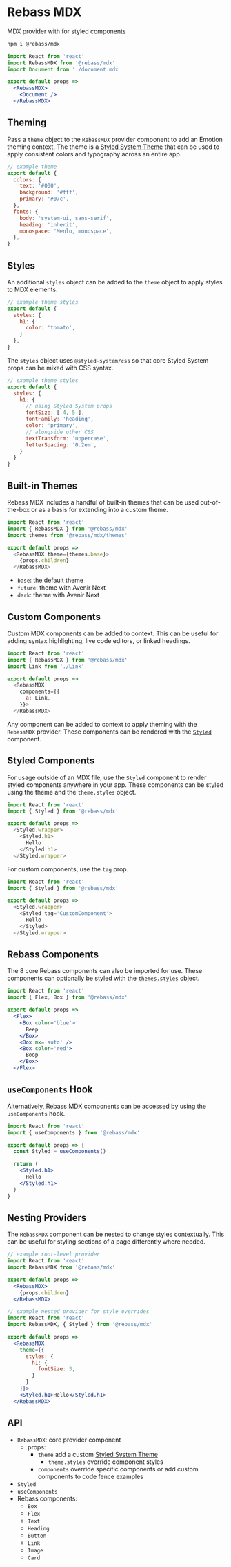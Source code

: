 
# Rebass MDX

MDX provider with for styled components

```sh
npm i @rebass/mdx
```

```jsx
import React from 'react'
import RebassMDX from '@rebass/mdx'
import Document from './document.mdx

export default props =>
  <RebassMDX>
    <Document />
  </RebassMDX>
```

## Theming

Pass a `theme` object to the `RebassMDX` provider component to add an Emotion theming context.
The theme is a [Styled System Theme][] that can be used to apply consistent colors and typography across an entire app.

```js
// example theme
export default {
  colors: {
    text: '#000',
    background: '#fff',
    primary: '#07c',
  },
  fonts: {
    body: 'system-ui, sans-serif',
    heading: 'inherit',
    monospace: 'Menlo, monospace',
  },
}
```

## Styles

An additional `styles` object can be added to the `theme` object to apply styles to MDX elements.

```js
// example theme styles
export default {
  styles: {
    h1: {
      color: 'tomato',
    }
  },
}
```

The `styles` object uses `@styled-system/css` so that core Styled System props can be mixed with CSS syntax.

```js
// example theme styles
export default {
  styles: {
    h1: {
      // using Styled System props
      fontSize: [ 4, 5 ],
      fontFamily: 'heading',
      color: 'primary',
      // alongside other CSS
      textTransform: 'uppercase',
      letterSpacing: '0.2em',
    }
  }
}
```

## Built-in Themes

Rebass MDX includes a handful of built-in themes that can be used out-of-the-box or as a basis for extending into a custom theme.

```js
import React from 'react'
import { RebassMDX } from '@rebass/mdx'
import themes from '@rebass/mdx/themes'

export default props =>
  <RebassMDX theme={themes.base}>
    {props.children}
  </RebassMDX>
```

- `base`: the default theme
- `future`: theme with Avenir Next
- `dark`: theme with Avenir Next

## Custom Components

Custom MDX components can be added to context.
This can be useful for adding syntax highlighting, live code editors, or linked headings.

```js
import React from 'react'
import { RebassMDX } from '@rebass/mdx'
import Link from './Link'

export default props =>
  <RebassMDX
    components={{
      a: Link,
    }}>
  </RebassMDX>
```

Any component can be added to context to apply theming with the `RebassMDX` provider.
These components can be rendered with the [`Styled`](#styled-components) component.

## Styled Components

For usage outside of an MDX file, use the `Styled` component to render styled components anywhere in your app.
These components can be styled using the theme and the `theme.styles` object.

```js
import React from 'react'
import { Styled } from '@rebass/mdx'

export default props =>
  <Styled.wrapper>
    <Styled.h1>
      Hello
    </Styled.h1>
  </Styled.wrapper>
```

For custom components, use the `tag` prop.

```js
import React from 'react'
import { Styled } from '@rebass/mdx'

export default props =>
  <Styled.wrapper>
    <Styled tag='CustomComponent'>
      Hello
    </Styled>
  </Styled.wrapper>
```

## Rebass Components

The 8 core Rebass components can also be imported for use.
These components can optionally be styled with the [`themes.styles`](#styles) object.

```jsx
import React from 'react'
import { Flex, Box } from '@rebass/mdx'

export default props =>
  <Flex>
    <Box color='blue'>
      Beep
    </Box>
    <Box mx='auto' />
    <Box color='red'>
      Boop
    </Box>
  </Flex>
```

## `useComponents` Hook

Alternatively, Rebass MDX components can be accessed by using the `useComponents` hook.

```jsx
import React from 'react'
import { useComponents } from '@rebass/mdx'

export default props => {
  const Styled = useComponents()

  return (
    <Styled.h1>
      Hello
    </Styled.h1>
  )
}
```

## Nesting Providers

The `RebassMDX` component can be nested to change styles contextually.
This can be useful for styling sections of a page differently where needed.

```jsx
// example root-level provider
import React from 'react'
import RebassMDX from '@rebass/mdx'

export default props =>
  <RebassMDX>
    {props.children}
  </RebassMDX>
```

```jsx
// example nested provider for style overrides
import React from 'react'
import RebassMDX, { Styled } from '@rebass/mdx'

export default props =>
  <RebassMDX
    theme={{
      styles: {
        h1: {
          fontSize: 3,
        }
      }
    }}>
    <Styled.h1>Hello</Styled.h1>
  </RebassMDX>
```

## API

- `RebassMDX`: core provider component
  - props:
    - `theme` add a custom [Styled System Theme][]
      - `theme.styles` override component styles
    - `components` override specific components or add custom components to code fence examples
- `Styled`
- `useComponents`
- Rebass components:
  - `Box`
  - `Flex`
  - `Text`
  - `Heading`
  - `Button`
  - `Link`
  - `Image`
  - `Card`

<!--
- RebassMDX.props()
- wrap prop
-->

[Rebass theme]: https://rebassjs.org/theming
[styled system theme]: https://styled-system.com/theme-specification
